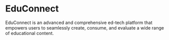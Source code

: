 # EduConnect
EduConnect is an advanced and comprehensive ed-tech platform that empowers users to seamlessly create, consume, and evaluate a wide range of educational content.
